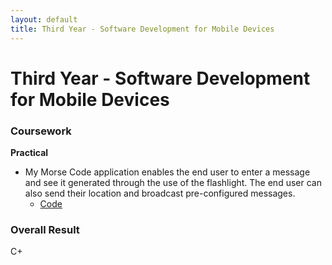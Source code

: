```yaml
---
layout: default
title: Third Year - Software Development for Mobile Devices 
---
```


# Third Year - Software Development for Mobile Devices 


### Coursework

**Practical**
- My Morse Code application enables the end user to enter a message and see it generated through the use of the flashlight. The end user can also send their location and broadcast pre-configured messages.
    - [Code](https://github.com/Paul-Oat/Morse_code_Final)

### Overall Result 
C+


